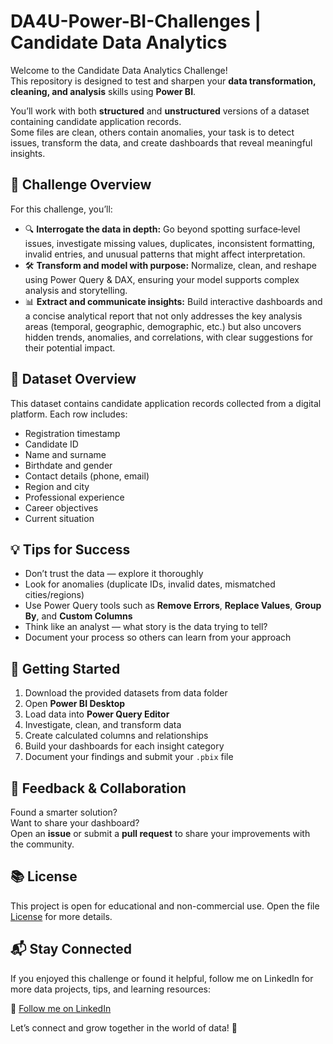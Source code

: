 # DA4U-Power-BI-Challenges | Candidate Data Analytics

Welcome to the Candidate Data Analytics Challenge!  
This repository is designed to test and sharpen your **data transformation, cleaning, and analysis** skills using **Power BI**.

You’ll work with both **structured** and **unstructured** versions of a dataset containing candidate application records.  
Some files are clean, others contain anomalies, your task is to detect issues, transform the data, and create dashboards that reveal meaningful insights.


## 🎯 Challenge Overview

For this challenge, you’ll:
- 🔍 **Interrogate the data in depth:** Go beyond spotting surface‑level issues, investigate missing values, duplicates, inconsistent formatting, invalid entries, and unusual patterns that might affect interpretation.  
- 🛠️ **Transform and model with purpose:** Normalize, clean, and reshape using Power Query & DAX, ensuring your model supports complex analysis and storytelling.  
- 📊 **Extract and communicate insights:** Build interactive dashboards and a concise analytical report that not only addresses the key analysis areas (temporal, geographic, demographic, etc.) but also uncovers hidden trends, anomalies, and correlations, with clear suggestions for their potential impact.  

## 📁 Dataset Overview

This dataset contains candidate application records collected from a digital platform. Each row includes:

- Registration timestamp
- Candidate ID
- Name and surname
- Birthdate and gender
- Contact details (phone, email)
- Region and city
- Professional experience
- Career objectives
- Current situation

## 💡 Tips for Success

- Don’t trust the data — explore it thoroughly  
- Look for anomalies (duplicate IDs, invalid dates, mismatched cities/regions)  
- Use Power Query tools such as **Remove Errors**, **Replace Values**, **Group By**, and **Custom Columns**  
- Think like an analyst — what story is the data trying to tell?  
- Document your process so others can learn from your approach  


## 🚀 Getting Started

1. Download the provided datasets from data folder
2. Open **Power BI Desktop**  
3. Load data into **Power Query Editor**  
4. Investigate, clean, and transform data  
5. Create calculated columns and relationships  
6. Build your dashboards for each insight category  
7. Document your findings and submit your `.pbix` file  


## 💬 Feedback & Collaboration

Found a smarter solution?  
Want to share your dashboard?  
Open an **issue** or submit a **pull request** to share your improvements with the community.


## 📚 License

This project is open for educational and non-commercial use.
Open the file [License](LICENSE.md) for more details.


## 📬 Stay Connected

If you enjoyed this challenge or found it helpful, follow me on LinkedIn for more data projects, tips, and learning resources:  

🔗 [Follow me on LinkedIn](https://www.linkedin.com/in/outmanbaz/)

Let’s connect and grow together in the world of data! 🚀
